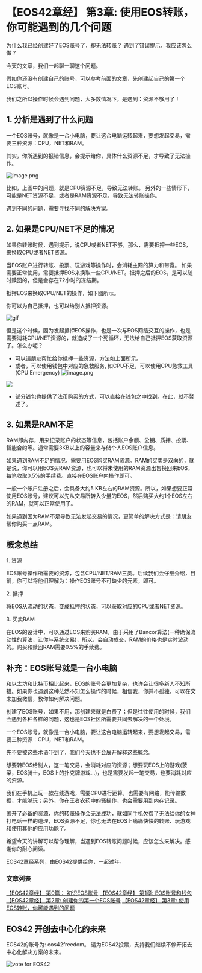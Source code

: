 
【EOS42章经】 第3章: 使用EOS转账，你可能遇到的几个问题
=====


为什么我已经创建好了EOS账号了，却无法转账？
遇到了错误提示，我应该怎么做？

今天的文章，我们一起聊一聊这个问题。

假如你还没有创建自己的账号，可以参考前面的文章，先创建起自己的第一个EOS账号。

我们之所以操作时候会遇到问题，大多数情况下，是遇到：资源不够用了！

## 1. 分析是遇到了什么问题

一个EOS账号，就像是一台小电脑，要让这台电脑运转起来，要想发起交易，需要三种资源：CPU，NET和RAM。

其实，你所遇到的报错信息，会提示给你，具体什么资源不足，才导致了无法操作。

![image.png](https://upload-images.jianshu.io/upload_images/1084915-cf0680c335c0a2d4.png?imageMogr2/auto-orient/strip%7CimageView2/2/w/1240)

比如，上图中的问题，就是CPU资源不足，导致无法转账。
另外的一些情形下，可能是NET资源不足，或者是RAM资源不足，导致无法转账操作。

遇到不同的问题，需要寻找不同的解决方案。

## 2. 如果是CPU/NET不足的情况

如果你转账时候，遇到提示，说CPU或者NET不够，那么，需要抵押一些EOS，来换取CPU或者NET资源。

当EOS账户进行转账、投票、玩游戏等操作时，会消耗主网的算力和带宽。 如果需要正常使用，需要抵押EOS来换取一些CPU/NET。抵押之后的EOS，是可以随时赎回的，但是会存在72小时的冻结期。

抵押EOS来换取CPU/NET的操作，如下图所示。

你可以为自己抵押，也可以给别人抵押资源。

![gif](http://upload-images.jianshu.io/upload_images/1084915-8e8d7fe379e8c33e.gif?imageMogr2/auto-orient/strip)


但是这个时候，因为发起抵押EOS操作，也是一次与EOS网络交互的操作，也是需要消耗CPU/NET资源的，就造成了一个死循环，无法给自己抵押EOS获取资源了。怎么办呢？

- 可以请朋友帮忙给你抵押一些资源，方法如上面所示。
- 或者，可以使用钱包中对应的急救服务, 如CPU不足，可以使用CPU急救工具(CPU Emergency)
![image.png](https://upload-images.jianshu.io/upload_images/1084915-2088a67b583a6d3c.png?imageMogr2/auto-orient/strip%7CimageView2/2/w/1240)

![](https://upload-images.jianshu.io/upload_images/1084915-6ad7a72fcb1cbff7.png?imageMogr2/auto-orient/strip%7CimageView2/2/w/1240)
- 部分钱包也提供了法币购买的方式，可以直接在钱包之中找到。在此，就不赘述了。

## 3. 如果是RAM不足

RAM即内存，用来记录账户的状态等信息，包括账户余额、公钥、质押、投票、智能合约等。通常需要3KB以上的容量来存储个人EOS账户信息。

如果遇到RAM不足的情况，需要用EOS购买RAM资源。RAM的买卖是双向的，就是说，你可以用EOS买RAM资源，也可以将未使用的RAM资源出售换回来EOS，每笔收取0.5%的手续费。直接在EOS账户内操作即可。


一般一个账户注册之后，会具备大约5 KB左右的RAM资源。所以，如果想要正常使用EOS账号，建议可以先从交易所转入少量的EOS，然后购买大约1个EOS左右的RAM，就可以正常使用了。

如果遇到因为RAM不足导致无法发起交易的情况，更简单的解决方式是：请朋友帮你购买一点RAM。

## 概念总结

1\. 资源

EOS账号操作所需要的资源，包含CPU/NET/RAM三类。后续我们会仔细介绍，目前，你可以将他们理解为：操作EOS账号不可缺少的元素，即可。

2\. 抵押

将EOS从流动的状态，变成抵押的状态，可以获取对应的CPU或者NET资源。

3\. 买卖RAM

在EOS的设计中，可以通过EOS来购买RAM，由于采用了Bancor算法(一种确保流动性的算法，让你与系统交易)，所以，会自动成交，RAM的价格也是实时波动的。购买和赎回RAM需要0.5%的手续费。


## 补充：EOS账号就是一台小电脑

和以太坊和比特币相比起来，EOS的账号会更加复杂，也许会让很多新人不知所措。如果你也遇到这种茫然不知怎么操作的时候，相信我，你并不孤独。可以在文末加我微信，教你如何解决问题。

创建了EOS账号，如果不用，那创建来就是白费了；但是往往使用的时候，我们会遇到各种各样的问题，这也是EOS社区所需要共同去解决的一个处境。

一个EOS账号，就像是一台小电脑，要让这台电脑运转起来，要想发起交易，需要三种资源：CPU，NET和RAM。

先不要被这些术语吓到了，我们今天也不会展开解释这些概念。

想要转EOS给别人，这一笔交易，会消耗对应的资源；想要玩EOS上的游戏(菠菜，EOS骑士，EOS上的扑克牌游戏...)，也是需要发起一笔交易，也要消耗对应的资源。

我们在手机上玩一款在线游戏，需要CPU进行运算，也需要有网络，能传输数据，才能够玩；另外，你在王者农药中的骚操作，也会需要用到内存记录。

离开了必备的资源，你的转账操作会无法成功，就如同手机欠费了无法给你的女神打电话一样的道理，EOS资源不足，你也无法在EOS上痛痛快快的转账、玩游戏和使用其他的应用功能了。

希望今天的讲解可以帮你理解，当遇到EOS转账问题时候，应该怎么来解决。感谢你的耐心阅读。

EOS42章经系列，由EOS42提供给你，一起过年。

### 文章列表
[【EOS42章经】 第0篇： 初识EOS账号](https://bihu.com/article/1596783525)
[【EOS42章经】 第1章: EOS账号和钱包](https://bihu.com/article/1198397230)
[【EOS42章经】 第2章:  创建你的第一个EOS账号](https://bihu.com/article/1839847881)
[【EOS42章经】 第3章: 使用EOS转账，你可能遇到的问题
](https://bihu.com/article/1795947835)

## EOS42 开创去中心化的未来

EOS42的账号为: eos42freedom。
请为EOS42投票，支持我们继续不停开拓去中心化解决方案的未来。

![vote for EOS42](https://upload-images.jianshu.io/upload_images/1084915-6ed2991946eccf72.png?imageMogr2/auto-orient/strip%7CimageView2/2/w/1240)

